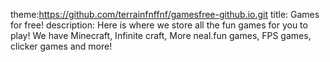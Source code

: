 theme:https://github.com/terrainfnffnf/gamesfree-github.io.git
title: Games for free!
description: Here is where we store all the fun games for you to play! We have Minecraft, Infinite craft, More neal.fun games, FPS games, clicker games and more!
